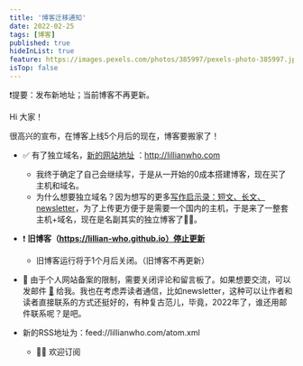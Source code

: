 ```yaml
---
title: '博客迁移通知'
date: 2022-02-25
tags: [博客]
published: true
hideInList: true
feature: https://images.pexels.com/photos/385997/pexels-photo-385997.jpeg
isTop: false
---
```

❗️提要：发布新地址；当前博客不再更新。

<!--more-->

Hi 大家！

很高兴的宣布，在博客上线5个月后的现在，博客要搬家了！


- ✅  有了独立域名，[新的网站地址](http://lillianwho.com) ：http://lillianwho.com
	- 我终于确定了自己会继续写，于是从一开始的0成本搭建博客，现在买了主机和域名。
	- 为什么想要独立域名？因为想写的更多[写作启示录：短文、长文、newsletter](http://lillianwho.com/post/写作启示录：短文、长文、newsletter/)，为了上传更方便于是需要一个国内的主机，于是来了一整套主机+域名，现在是名副其实的独立博客了✌🏻。

- ❗️ **旧博客（https://lillian-who.github.io）停止更新**
	- 旧博客运行将于1个月后关闭。（旧博客不再更新）

- 📧  由于个人网站备案的限制，需要关闭评论和留言板了。如果想要交流，可以发邮件 [📩](mailto:ciwiehenfan@sina.com) 给我。我也在考虑弄读者通信，比如newsletter，这种可以让作者和读者直接联系的方式还挺好的，有种复古范儿，毕竟，2022年了，谁还用邮件联系呢？是吧。

- 新的RSS地址为：feed://lillianwho.com/atom.xml
	- 👏🏻 欢迎订阅

